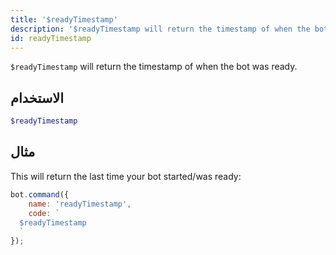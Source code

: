 ```yaml
---
title: '$readyTimestamp'
description: '$readyTimestamp will return the timestamp of when the bot was ready.'
id: readyTimestamp
---
```


`$readyTimestamp` will return the timestamp of when the bot was ready.

## الاستخدام

```php
$readyTimestamp
```

## مثال

This will return the last time your bot started/was ready:

```javascript
bot.command({
    name: 'readyTimestamp',
    code: `
  $readyTimestamp
  `
});
```
